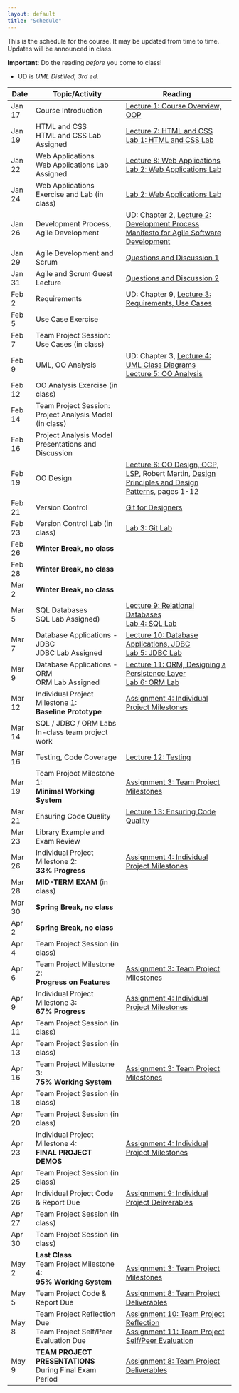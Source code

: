 ```yaml
---
layout: default
title: "Schedule"
---
```


This is the schedule for the course.  It may be updated from time to time.  Updates will be announced in class.

**Important**: Do the reading *before* you come to class!

* UD is *UML Distilled, 3rd ed.*

Date   | Topic/Activity | Reading
------ | -------------- | -------
Jan 17 | Course Introduction | [Lecture 1: Course Overview, OOP](lectures/lecture01.html)
Jan 19 | HTML and CSS<br> HTML and CSS Lab Assigned | [Lecture 7: HTML and CSS](lectures/lecture07.html)<br> [Lab 1: HTML and CSS Lab](./labs/lab01.html)
Jan 22 | Web Applications<br> Web Applications Lab Assigned | [Lecture 8: Web Applications](lectures/lecture08.html)<br> [Lab 2: Web Applications Lab](./labs/lab02.html)
Jan 24 | Web Applications Exercise and Lab (in class) | [Lab 2: Web Applications Lab](./labs/lab02.html)
Jan 26 | Development Process, Agile Development | UD: Chapter 2, [Lecture 2: Development Process](lectures/lecture02.html)<br> [Manifesto for Agile Software Development](http://www.agilemanifesto.org/)
Jan 29 | Agile Development and Scrum  | [Questions and Discussion 1](lectures/XPdiscussion1_5.html)
Jan 31 | Agile and Scrum Guest Lecture | [Questions and Discussion 2](lectures/XPdiscussion6_7.html)
Feb 2  | Requirements | UD: Chapter 9, [Lecture 3: Requirements, Use Cases](lectures/lecture03.html)
Feb 5  | Use Case Exercise |
Feb 7  | Team Project Session: Use Cases (in class) | 
Feb 9  | UML, OO Analysis | UD: Chapter 3, [Lecture 4: UML Class Diagrams](lectures/lecture04.html)<br> [Lecture 5: OO Analysis](lectures/lecture05.html)
Feb 12 | OO Analysis Exercise (in class) | 
Feb 14 | Team Project Session: Project Analysis Model (in class)
Feb 16 | Project Analysis Model Presentations and Discussion
Feb 19 | OO Design | [Lecture 6: OO Design, OCP, LSP](lectures/lecture06.html), Robert Martin, [Design Principles and Design Patterns](lectures/lecture06/Principles_and_Patterns.pdf), pages 1-12
Feb 21 | Version Control | [Git for Designers](https://web.archive.org/web/20150301060509/http://hoth.entp.com/output/git_for_designers.html)
Feb 23 | Version Control Lab (in class) |  [Lab 3: Git Lab](./labs/lab03.html)
Feb 26 | **Winter Break, no class**
Feb 28 | **Winter Break, no class**
Mar 2  | **Winter Break, no class**
Mar 5  | SQL Databases<br> SQL Lab Assigned) | [Lecture 9: Relational Databases](lectures/lecture09.html)<br> [Lab 4: SQL Lab](./labs/lab04.html)
Mar 7  | Database Applications - JDBC<br> JDBC Lab Assigned | [Lecture 10: Database Applications, JDBC](lectures/lecture10.html)<br> [Lab 5: JDBC Lab](./labs/lab05.html)
Mar 9  | Database Applications - ORM <br> ORM Lab Assigned | [Lecture 11: ORM, Designing a Persistence Layer](lectures/lecture11.html)<br> [Lab 6: ORM Lab](./labs/lab06.html)
Mar 12 | Individual Project Milestone 1:<br> **Baseline Prototype** | [Assignment 4: Individual Project Milestones](assign/assign04.html)
Mar 14 | SQL / JDBC / ORM Labs<br> In-class team project work
Mar 16 | Testing, Code Coverage | [Lecture 12: Testing](lectures/lecture12.html)
Mar 19 | Team Project Milestone 1:<br> **Minimal Working System** | [Assignment 3: Team Project Milestones](assign/assign03.html)
Mar 21 | Ensuring Code Quality | [Lecture 13: Ensuring Code Quality](lectures/lecture13.html) 
Mar 23 | Library Example and Exam Review
Mar 26 | Individual Project Milestone 2:<br> **33% Progress** | [Assignment 4: Individual Project Milestones](assign/assign04.html)
Mar 28 | **MID-TERM EXAM** (in class)
Mar 30 | **Spring Break, no class**
Apr 2  | **Spring Break, no class**
Apr 4  | Team Project Session (in class)
Apr 6  | Team Project Milestone 2:<br> **Progress on Features** | [Assignment 3: Team Project Milestones](assign/assign03.html)
Apr 9  | Individual Project Milestone 3:<br> **67% Progress** | [Assignment 4: Individual Project Milestones](assign/assign04.html)
Apr 11 | Team Project Session (in class)
Apr 13 | Team Project Session (in class)
Apr 16 | Team Project Milestone 3:<br> **75% Working System** | [Assignment 3: Team Project Milestones](assign/assign03.html)
Apr 18 | Team Project Session (in class)
Apr 20 | Team Project Session (in class)
Apr 23 | Individual Project Milestone 4:<br> **FINAL PROJECT DEMOS** | [Assignment 4: Individual Project Milestones](assign/assign04.html)
Apr 25 | Team Project Session (in class)
Apr 26 | Individual Project Code & Report Due | [Assignment 9: Individual Project Deliverables](assign/assign09.html)
Apr 27 | Team Project Session (in class)
Apr 30 | Team Project Session (in class)
May 2  | **Last Class**<br> Team Project Milestone 4:<br> **95% Working System** | <br>[Assignment 3: Team Project Milestones](assign/assign03.html)
May 5 | Team Project Code & Report Due | [Assignment 8: Team Project Deliverables](assign/assign08.html)
May 8 | Team Project Reflection Due<br>Team Project Self/Peer Evaluation Due | [Assignment 10: Team Project Reflection](assign/assign10.html)<br> [Assignment 11: Team Project Self/Peer Evaluation](assign/assign11.html)
May 9 | **TEAM PROJECT PRESENTATIONS**<br>During Final Exam Period | [Assignment 8: Team Project Deliverables](assign/assign08.html)

